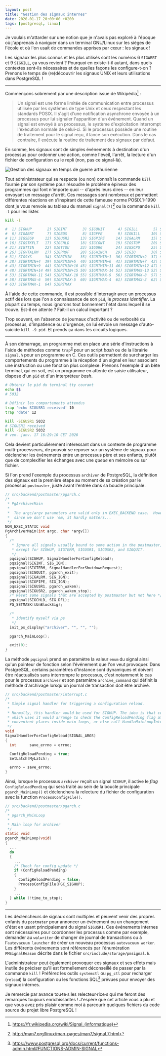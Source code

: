 ```yaml
---
layout: post
title: "Gestion des signaux internes"
date: 2020-01-17 20:00:00 +0200
tags: [postgresql, linux]
---
```


Je voulais m'attarder sur une notion que je n'avais pas exploré à l'époque où j'apprenais à naviguer dans un terminal GNU/Linux sur les sièges de l'école et où l'on usait de commandes apprises par cœur : les signaux !

Les signaux les plus connus et les plus utilisés sont les numéros 6 `SIGABRT` et 9 `SIGKILL`, ça vous revient ? Pourquoi en existe-t-il autant, dans quels contextes sont-ils nécessaires et de quelles façons les configure-t-on ? Prenons le temps de (re)découvrir les signaux UNIX et leurs utilisations dans PostgreSQL !
<!--more-->

---

Commençons sobrement par une description issue de Wikipédia[^1] :

> Un signal est une forme limitée de communication entre processus utilisée par les systèmes de type Unix et ceux respectant les standards POSIX. Il s'agit d'une notification asynchrone envoyée à un processus pour lui signaler l'apparition d'un événement. Quand un signal est envoyé à un processus, le système d'exploitation interrompt l'exécution normale de celui-ci. Si le processus possède une routine de traitement pour le signal reçu, il lance son exécution. Dans le cas contraire, il exécute la routine de traitement des signaux par défaut.

En somme, les signaux sont de simples événements à destination d'un processus pour ordonner une action, comme l'éveil, l'arrêt, la lecture d'un fichier de configuration ou le repli (non, pas ce signal-là).

![Gestion des signaux en temps de guerre arthurienne](/img/posts/2020-01-17-drapeaux-kaamelott.jpg)

Tout administrateur qui se respecte (ou non) connaît la commande `kill` fournie par son système pour résoudre le problème épineux des programmes qui font n'importe quoi -- d'après leurs dires -- en leur envoyant un message d'arrêt. Ces messages sont nombreux et permettent différentes réactions en s'inspirant de cette fameuse norme POSIX.1-1990 dont je vous renvoie au tableau du manuel `signal(7)`[^2] ou la commande `kill -l` pour les lister.

```sh
kill -l

#  1) SIGHUP       2) SIGINT       3) SIGQUIT      4) SIGILL       5) SIGTRAP
#  6) SIGABRT      7) SIGBUS       8) SIGFPE       9) SIGKILL     10) SIGUSR1
# 11) SIGSEGV     12) SIGUSR2     13) SIGPIPE     14) SIGALRM     15) SIGTERM
# 16) SIGSTKFLT   17) SIGCHLD     18) SIGCONT     19) SIGSTOP     20) SIGTSTP
# 21) SIGTTIN     22) SIGTTOU     23) SIGURG      24) SIGXCPU     25) SIGXFSZ
# 26) SIGVTALRM   27) SIGPROF     28) SIGWINCH    29) SIGIO       30) SIGPWR
# 31) SIGSYS      34) SIGRTMIN    35) SIGRTMIN+1  36) SIGRTMIN+2  37) SIGRTMIN+3
# 38) SIGRTMIN+4  39) SIGRTMIN+5  40) SIGRTMIN+6  41) SIGRTMIN+7  42) SIGRTMIN+8
# 43) SIGRTMIN+9  44) SIGRTMIN+10 45) SIGRTMIN+11 46) SIGRTMIN+12 47) SIGRTMIN+13
# 48) SIGRTMIN+14 49) SIGRTMIN+15 50) SIGRTMAX-14 51) SIGRTMAX-13 52) SIGRTMAX-12
# 53) SIGRTMAX-11 54) SIGRTMAX-10 55) SIGRTMAX-9  56) SIGRTMAX-8  57) SIGRTMAX-7
# 58) SIGRTMAX-6  59) SIGRTMAX-5  60) SIGRTMAX-4  61) SIGRTMAX-3  62) SIGRTMAX-2
# 63) SIGRTMAX-1  64) SIGRTMAX 
```

À l'aide de cette commande, il est possible d'interragir avec un processus actif dès lors que l'on a connaissance de son `pid`, le _process identifier_. La plupart du temps, nous ignorons tout bonnement l'état dans lequel il se trouve. Est-il en attente ? Fait-il un calcul important ? 

Trop souvent, en l'absence de journaux d'activité ou de verbosité du processus, d'impatience ou d'urgence, on lui envoie un message d'auto-suicide `kill -9 pid`. Et prends ça dans tes circuits logiques.

[^1]: https://fr.wikipedia.org/wiki/Signal_(informatique)
[^2]: http://man7.org/linux/man-pages/man7/signal.7.html

---

À son démarrage, un programme met en place une série d'instructions à l'aide de méthodes comme `trap`<sup>[3](man)</sup> pour un script _bash_ ou de la librairie `signal.h` pour un programme en C. Ces outils permettent de surcharger les comportements du programme à la réception d'un signal en leur associant une instruction ou une fonction plus complexe. Prenons l'exemple d'un bête terminal, qui en soit, est un programme en attente de saisie utilisateur,  dispose d'un `pid` et d'un interpréteur _bash_.

```sh
# Obtenir le pid du terminal tty courant
echo $$
# 5032

# Définir les comportements attendus
trap 'echo SIGUSR1 received' 10
trap 'date' 12

kill -SIGUSR1 5032
# SIGUSR1 received
kill -SIGUSR2 5032
# ven. janv. 17 16:29:10 CET 2020
```

Cela devient particulièrement intéressant dans un contexte de programme multi-processeurs, de pouvoir se reposer sur un système de signaux pour déclencher les événements entre un processus père et ses enfants, plutôt que de complexifier les échanges avec une _queue_ en mémoire ou sur fichier.

Si l'on prend l'exemple du processus `archiver` de PostgreSQL, la définition des signaux est la première étape au moment de sa création par le processus `postmaster`, juste avant l'entrée dans sa boucle principale.

```c
// src/backend/postmaster/pgarch.c
/*
 * PgArchiverMain
 *
 *  The argc/argv parameters are valid only in EXEC_BACKEND case.  However,
 *  since we don't use 'em, it hardly matters...
 */
NON_EXEC_STATIC void
PgArchiverMain(int argc, char *argv[])
{
  /*
   * Ignore all signals usually bound to some action in the postmaster,
   * except for SIGHUP, SIGTERM, SIGUSR1, SIGUSR2, and SIGQUIT.
   */
  pqsignal(SIGHUP, SignalHandlerForConfigReload);
  pqsignal(SIGINT, SIG_IGN);
  pqsignal(SIGTERM, SignalHandlerForShutdownRequest);
  pqsignal(SIGQUIT, pgarch_exit);
  pqsignal(SIGALRM, SIG_IGN);
  pqsignal(SIGPIPE, SIG_IGN);
  pqsignal(SIGUSR1, pgarch_waken);
  pqsignal(SIGUSR2, pgarch_waken_stop);
  /* Reset some signals that are accepted by postmaster but not here */
  pqsignal(SIGCHLD, SIG_DFL);
  PG_SETMASK(&UnBlockSig);

  /*
   * Identify myself via ps
   */
  init_ps_display("archiver", "", "", "");

  pgarch_MainLoop();

  exit(0);
}
```

La méthode `pqsignal` prend en paramètre la valeur `enum` du signal ainsi qu'un pointeur de fonction selon l'événement que l'on veut provoquer. Dans PostgreSQL, certains paramètres d'instance sont dynamiques et doivent être réactualisés sans interrompre le processus, c'est notamment le cas pour le processus `archiver` et son paramètre `archive_command` qui définit la méthode d'archivage lorsqu'un journal de transaction doit être archivé.

```c
// src/backend/postmaster/interrupt.c
/*
 * Simple signal handler for triggering a configuration reload.
 *
 * Normally, this handler would be used for SIGHUP. The idea is that code
 * which uses it would arrange to check the ConfigReloadPending flag at
 * convenient places inside main loops, or else call HandleMainLoopInterrupts.
 */
void
SignalHandlerForConfigReload(SIGNAL_ARGS)
{
  int      save_errno = errno;

  ConfigReloadPending = true;
  SetLatch(MyLatch);

  errno = save_errno;
}
```

Ainsi, lorsque le processus `archiver` reçoit un signal `SIGHUP`, il active le _flag_ `ConfigReloadPending` qui sera traité au sein de la boucle principale `pgarch_MainLoop()` et déclenchera la relecture du fichier de configuration avec la function `ProcessConfigFile()`.

```c
// src/backend/postmaster/pgarch.c
/*
 * pgarch_MainLoop
 *
 * Main loop for archiver
 */
static void
pgarch_MainLoop(void)
{
  ...
  do
  {
    ...
    /* Check for config update */
    if (ConfigReloadPending)
    {
      ConfigReloadPending = false;
      ProcessConfigFile(PGC_SIGHUP);
    }
    ...
  } while (!time_to_stop);
}
```

---

Les déclencheurs de signaux sont multiples et peuvent venir des propres enfants du `postmater` pour annoncer un événement ou un changement d'état en usant principalement du signal `SIGUSR1`. Ces événements internes sont nécessaires pour coordonner les processus comme par exemple, demander au `walwriter` de changer de journal de transactions ou à l'`autovacuum launcher` de créer un nouveau processus `autovacuum worker`. 
Les différents événements sont référencés par l'énumération `PMSignalReason` décrite dans le fichier `src/include/storage/pmsignal.h`.

L'administrateur peut également provoquer ces signaux et ses effets mais inutile de préciser qu'il est formellement déconseillé de passer par la commande `kill` ! Préférez les outils `systemctl` ou `pg_ctl` pour recharger (`reload`) la configuration ou les fonctions SQL[^4] prévues pour envoyer des signaux internes.

[^3]: http://man7.org/linux/man-pages/man1/trap.1p.html
[^4]: https://www.postgresql.org/docs/current/functions-admin.html#FUNCTIONS-ADMIN-SIGNAL

<div class="message">
Je remercie par avance tou·te·s les relecteur·rice·s qui me feront des remarques toujours enrichissantes ! J'espère que cet article vous a plu et que vous avez pris plaisir comme moi à parcourir quelques fichiers du code source du projet libre PostgreSQL !
</div>